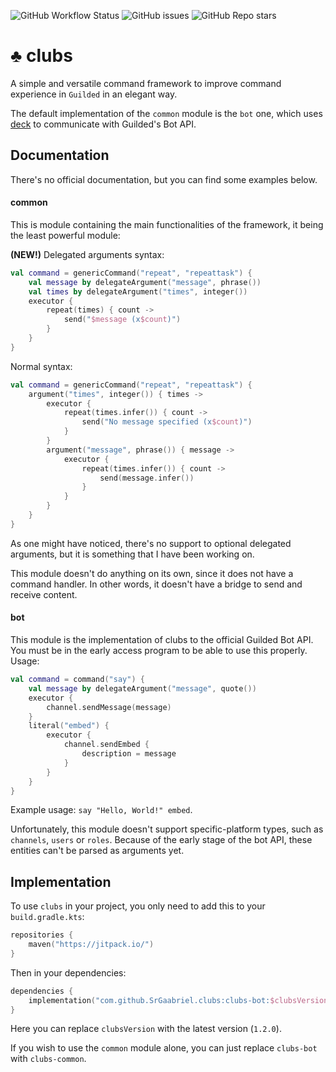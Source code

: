 ![GitHub Workflow Status](https://img.shields.io/github/workflow/status/SrGaabriel/clubs/Build)
![GitHub issues](https://img.shields.io/github/issues/SrGaabriel/clubs)
![GitHub Repo stars](https://img.shields.io/github/stars/SrGaabriel/clubs)

# ♣️ clubs

A simple and versatile command framework to improve command experience in `Guilded` in an elegant way.

The default implementation of the `common` module is the `bot` one, which uses [deck](https://github.com/SrGaabriel/deck/) to communicate with Guilded's Bot API.

## Documentation

There's no official documentation, but you can find some examples below.

#### common

This is module containing the main functionalities of the framework, it being the least powerful module:

**(NEW!)** Delegated arguments syntax:

```kotlin
val command = genericCommand("repeat", "repeattask") {
    val message by delegateArgument("message", phrase())
    val times by delegateArgument("times", integer())
    executor {
        repeat(times) { count ->
            send("$message (x$count)")
        }
    }
}
```

Normal syntax:

```kotlin
val command = genericCommand("repeat", "repeattask") {
    argument("times", integer()) { times ->
        executor {
            repeat(times.infer()) { count ->
                send("No message specified (x$count)")
            }
        }
        argument("message", phrase()) { message ->
            executor {
                repeat(times.infer()) { count ->
                    send(message.infer())
                }
            }
        }
    }
}
```

As one might have noticed, there's no support to optional delegated arguments, but it is something that I have been working on.

This module doesn't do anything on its own, since it does not have a command handler. In other words, it doesn't have a bridge to send and receive content.

#### bot

This module is the implementation of clubs to the official Guilded Bot API. You must be in the early access program to be able to use this properly. Usage:

```kotlin
val command = command("say") {
    val message by delegateArgument("message", quote())
    executor {
        channel.sendMessage(message)
    }
    literal("embed") {
        executor {
            channel.sendEmbed {
                description = message
            }
        }
    }
}
```

Example usage: `say "Hello, World!" embed`.

Unfortunately, this module doesn't support specific-platform types, such as `channels`, `users` or `roles`. Because of the early stage of the bot API, these entities can't be parsed as arguments yet.

## Implementation

To use `clubs` in your project, you only need to add this to your `build.gradle.kts`:

```kotlin
repositories {
    maven("https://jitpack.io/")
}
```

Then in your dependencies:

```kotlin
dependencies {
    implementation("com.github.SrGaabriel.clubs:clubs-bot:$clubsVersion")
}
```

Here you can replace `clubsVersion` with the latest version (`1.2.0`).

If you wish to use the `common` module alone, you can just replace `clubs-bot` with `clubs-common`.
